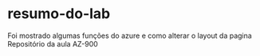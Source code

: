 # resumo-do-lab
Foi mostrado algumas funções do azure e como alterar o layout da pagina
Repositório da aula AZ-900 
